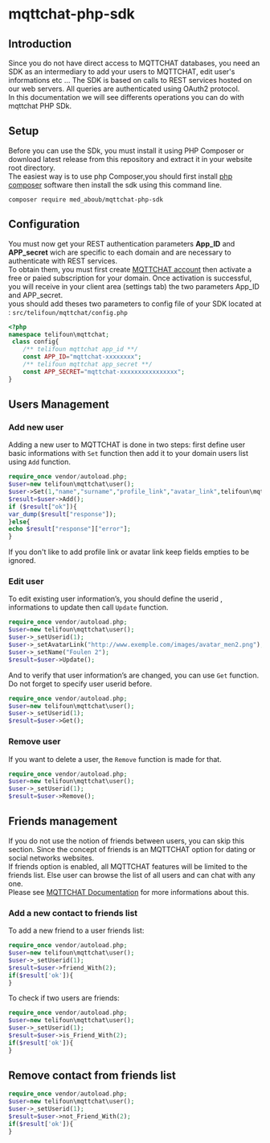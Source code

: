 # mqttchat-php-sdk

## Introduction
Since you do not have direct access to MQTTCHAT databases, you need an SDK as an intermediary to add your users to MQTTCHAT, edit user's informations etc ... The SDK is based on calls to REST services hosted on our web servers. All queries are authenticated using OAuth2 protocol.<br>
In this documentation we will see differents operations you can do with mqttchat PHP SDk.

## Setup

Before you can use the SDk, you must install it using PHP Composer or download latest release from this repository and extract it in your website root directory.<br>
The easiest way is to use php Composer,you should first install <a href="https://getcomposer.org/download/">php composer</a> software 
then  install the sdk using this command line.<br>
```
composer require med_aboub/mqttchat-php-sdk
```

## Configuration

You must now get your REST authentication parameters **App_ID** and **APP_secret** wich are specific to each domain and are necessary to authenticate with REST services.
<br>
To obtain them, you must first create <a href="https://mqttchat.telifoun.com">MQTTCHAT account</a> then activate a free or paied subscription for your domain. Once activation is successful, you will receive in your client area (settings tab) the two parameters App_ID and APP_secret.
<br>
yous should add theses two parameters to config file of your SDK located at : <code>src/telifoun/mqttchat/config.php</code>
```php
<?php
namespace telifoun\mqttchat; 
 class config{     
    /** telifoun mqttchat app_id **/
    const APP_ID="mqttchat-xxxxxxxx";
    /** telifoun mqttchat app_secret **/
    const APP_SECRET="mqttchat-xxxxxxxxxxxxxxxx";  
}    
```
## Users Management

### Add new user
Adding a new user to MQTTCHAT is done in two steps: first define user basic informations with <code>Set</code> function then add it to your domain users list using <code>Add</code> function.

```php
require_once vendor/autoload.php;
$user=new telifoun\mqttchat\user();
$user->Set(1,"name","surname","profile_link","avatar_link",telifoun\mqttchat\user::GENDER_MALE);
$result=$user->Add();
if ($result["ok"]){
var_dump($result["response"]);
}else{
echo $result["response"]["error"];
}
```
If you don't like to add profile link or avatar link keep fields empties to be ignored.

### Edit user 

To edit existing user information’s, you should define the userid , informations to update then call <code>Update</code> function.

```php
require_once vendor/autoload.php;
$user=new telifoun\mqttchat\user();
$user->_setUserid(1);
$user->_setAvatarLink("http://www.exemple.com/images/avatar_men2.png");
$user->_setName("Foulen 2");
$result=$user->Update();    
```
And to verify that user information’s are changed, you can use <code>Get</code> function. Do not forget to specify user userid before.

```php
require_once vendor/autoload.php;
$user=new telifoun\mqttchat\user();
$user->_setUserid(1);
$result=$user->Get();
```
### Remove user
If you want to delete a user, the <code>Remove</code> function is made for that.
```php
require_once vendor/autoload.php;
$user=new telifoun\mqttchat\user();
$user->_setUserid(1);
$result=$user->Remove();
```
## Friends management
If you do not use the notion of friends between users, you can skip this section. Since the concept of friends is an MQTTCHAT option for dating or social networks websites.<br>
If friends option is enabled, all MQTTCHAT features will be limited to the friends list. Else user can browse the list of all users and can chat with any one.<br>
Please see <a href="https://mqttchat.telifoun.com/doc">MQTTCHAT Documentation</a> for more informations about this.

### Add a new contact to friends list

To add a new friend to a user friends list:
```php
require_once vendor/autoload.php;
$user=new telifoun\mqttchat\user();
$user->_setUserid(1);
$result=$user->friend_With(2);
if($result['ok']){
}
```
To check if two users are friends:

```php
require_once vendor/autoload.php;
$user=new telifoun\mqttchat\user();
$user->_setUserid(1);
$result=$user->is_Friend_With(2);
if($result['ok']){
}
```
## Remove contact from friends list

```php
require_once vendor/autoload.php;
$user=new telifoun\mqttchat\user();
$user->_setUserid(1);
$result=$user->not_Friend_With(2);
if($result['ok']){
}
```
